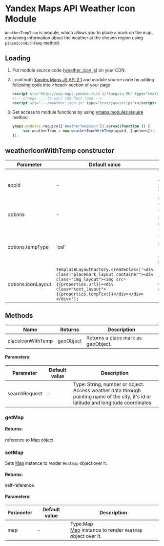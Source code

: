 # Yandex Maps API Weather Icon Module

`WeatherTempIcon` is module, which allows you to place a mark on the map, containing information about the weather at the chosen region
using `placeIconWithTemp` method.

## Loading

1. Put module source code ([weather_icon.js](https://github.com/TimsonL/weather_icon-module-example/blob/master/weather_icon.js)) on your CDN.

2. Load both [Yandex Maps JS API 2.1](http://api.yandex.com/maps/doc/jsapi/) and module source code by adding following code into &lt;head&gt; section of your page
   ```html
   <script src="http://api-maps.yandex.ru/2.1/?lang=ru_RU" type="text/javascript"></script>
   <!-- Change ... to your CDN host name -->
   <script src=".../weather_icon.js" type="text/javascript"></script>
   ```

3. Get access to module functions by using [ymaps.modules.require](http://api.yandex.ru/maps/doc/jsapi/2.1/ref/reference/modules.require.xml) method
   ```js
   ymaps.modules.require(['WeatherTempIcon']).spread(function () {
        var weatherIcon = new weatherIconWithTemp(appid, {options});
   });
   ```

## weatherIconWithTemp constructor

| Parameter | Default value | Decription |
|---------|-----------------------|----------|
| appid | - | Type: string.<br>Appid required for proper module functioning. Available at openweather.org |
|  options |  - | Type: Object.<br>weatherIconWithTemp representation options. |
|  options.tempType | 'cel' | Type: string.<br>Type of data of the temperature. Can be `'far'` for imperial system and `'kel'` for kelvin. |
|  options.iconLayout |  `templateLayoutFactory.createClass('<div class="placemark_layout_container"><div class="img_layout"><img src={{properties.url}}><div class="text_layout">{{properties.tempText}}</div></div></div>');` | Type: Object.<br>Option for layout of the icon. |


## Methods

| Name| Returns | Description |
|----|------------|----------|
| placeIconWithTemp | geoObject | Returns a place mark as geoObject. |

#### Parameters:
| Parameter | Default value | Description |
|---------|-----------------------|----------|
| searchRequest | - | Type: String, number or object.<br>Access weather data through pointing name of the city, it's id or latitude and longitude coordinates |


### getMap
#### Returns:
reference to [Map](http://api.yandex.ru/maps/doc/jsapi/2.1/ref/reference/Map.xml) object.

### setMap
Sets [Map](http://api.yandex.ru/maps/doc/jsapi/2.1/ref/reference/Map.xml) instance to render `Heatmap` object over it.

#### Returns:
self-reference.

#### Parameters:
| Parameter | Default value | Description |
|----------|-----------------------|----------|
| map | - | Type:Map<br/>[Map](http://api.yandex.ru/maps/doc/jsapi/2.1/ref/reference/Map.xml) instance to render `Heatmap` object over it. |
